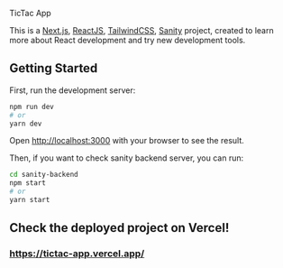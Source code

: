 TicTac App

This is a [Next.js](https://nextjs.org/), [ReactJS](https://reactjs.org/), [TailwindCSS](https://tailwindcss.com/), [Sanity](https://www.sanity.io/) project, created to learn more about React development and try new development tools.

## Getting Started

First, run the development server:

```bash
npm run dev
# or
yarn dev
```

Open [http://localhost:3000](http://localhost:3000) with your browser to see the result.

Then, if you want to check sanity backend server, you can run:

```bash
cd sanity-backend
npm start
# or
yarn start
```

## Check the deployed project on Vercel!

### https://tictac-app.vercel.app/
